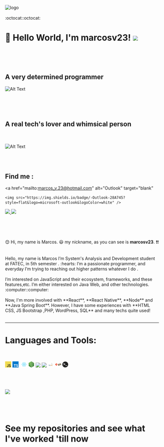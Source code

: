 ![logo](https://user-images.githubusercontent.com/63258483/91327358-ca684680-e79b-11ea-98e2-5fa49876184a.png)
<br/><br/>
:octocat::octocat:

# 👋 Hello World, I'm marcosv23!  <img src="https://github.com/TheDudeThatCode/TheDudeThatCode/blob/master/Assets/Developer.gif" width="60px">
<br/><br/><br/>
## A very determined programmer
![Alt Text](https://media.giphy.com/media/e2nYWcTk0s8TK/giphy.gif)

<br/><br/><br/>
## A real tech's lover and whimsical person
<br/><br/>
![Alt Text](https://media.giphy.com/media/MGdfeiKtEiEPS/giphy.gif)


<br/><br/>

 ## Find me :

<p align="center">


  <a
    href="mailto:marcos_v.23@hotmail.com" 
    alt="Outlook"
    target="blank"
  >
    <img src="https://img.shields.io/badge/-Outlook-28A745?style=flat&logo=microsoft-outlook&logoColor=white" />
  </a>
  <a
    href="https://www.linkedin.com/in/marcos-vinicius-da-silva-moraes-338595b4/" 
    alt="LinkedIn"
    target="blank"
  >
    <img src="https://img.shields.io/badge/-LinkedIn-28A745?style=flat&logo=Linkedin&logoColor=white" />
  </a>
  <a
    href="https://github.com/marcosv23"
    alt="GitHub"
    target="blank"
  >
    <img src="https://img.shields.io/badge/-GitHub-28A745?style=flat&logo=Github&logoColor=white" />
  </a>
  

</p>

</br>

<br/><br/>
:blush:
Hi, my name is Marcos. :smiley: my nickname, as you can see is **marcosv23**. :exclamation::exclamation:

<!-- <img src="marcosv23.png" style="border-radius:5px; width:100px"> </img> -->

<br/>
Hello, my name is Marcos I’m System's Analysis and Development student  at FATEC, in 5th semester . :hearts: I’m a passionate programmer, and everyday I’m trying to reaching out higher patterns whatever I do .<br/><br/>
I’m interested on JavaScript and their ecosystem, frameworks, and these features,etc. I’m either interested on Java Web, and other technologies.
:computer::computer:
<br/><br/>
Now, I'm more involved with  **React**, **React Native**, **Node** and **Java Spring Boot**. However, I have some experiences with **HTML CSS, JS Bootstrap ,PHP, WordPress, SQL** and many techs quite used!
<br/><br/>

----

# Languages and Tools: 
<br/><br/>
<code><img height="20" src="https://raw.githubusercontent.com/github/explore/80688e429a7d4ef2fca1e82350fe8e3517d3494d/topics/javascript/javascript.png"></code>
<code><img height="20" src="https://raw.githubusercontent.com/github/explore/80688e429a7d4ef2fca1e82350fe8e3517d3494d/topics/typescript/typescript.png"></code>
<code><img height="20" src=""></code>
<code><img height="20" src="https://raw.githubusercontent.com/github/explore/80688e429a7d4ef2fca1e82350fe8e3517d3494d/topics/react/react.png"></code>
<code><img height="20" src="https://raw.githubusercontent.com/github/explore/80688e429a7d4ef2fca1e82350fe8e3517d3494d/topics/nodejs/nodejs.png"></code>
<code><img height="20" src="https://upload.wikimedia.org/wikipedia/commons/thumb/d/d9/Node.js_logo.svg/1200px-Node.js_logo.svg.png"></code>
<code><img height="20" src="https://i2.wp.com/www.thecuriousdev.org/wp-content/uploads/2017/12/spring-boot-logo.png?fit=600%2C315&ssl=1"></code>
<code><img height="20" src="https://raw.githubusercontent.com/github/explore/80688e429a7d4ef2fca1e82350fe8e3517d3494d/topics/mysql/mysql.png"></code>
<code><img height="20" src="https://raw.githubusercontent.com/github/explore/80688e429a7d4ef2fca1e82350fe8e3517d3494d/topics/git/git.png"></code>
<code><img height="20" src="https://raw.githubusercontent.com/github/explore/80688e429a7d4ef2fca1e82350fe8e3517d3494d/topics/terminal/terminal.png"></code>


<br/><br/>
#### <img src="https://media.giphy.com/media/USV0ym3bVWQJJmNu3N/giphy.gif" width="300"> 
<br/><br/>
# See my repositories and see what I've worked 'till now
